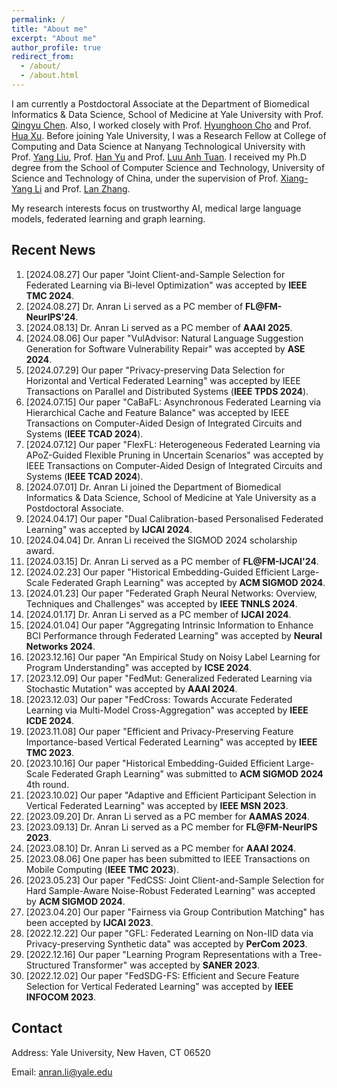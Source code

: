 ```yaml
---
permalink: /
title: "About me"
excerpt: "About me"
author_profile: true
redirect_from: 
  - /about/
  - /about.html
---
```

I am currently a Postdoctoral Associate at the Department of Biomedical Informatics & Data Science, School of Medicine at Yale University with Prof. [Qingyu Chen](https://sites.google.com/view/qingyuchen/home). Also, I worked closely with Prof. [Hyunghoon Cho](https://hhcho.com/) and Prof. [Hua Xu](https://medicine.yale.edu/profile/hua-xu/). Before joining Yale University, I was a Research Fellow at College of Computing and Data Science at Nanyang Technological University with Prof. [Yang Liu](https://personal.ntu.edu.sg/yangliu/), Prof. [Han Yu](https://personal.ntu.edu.sg/han.yu/) and Prof. [Luu Anh Tuan](https://tuanluu.github.io/). I received my Ph.D degree from the School of Computer Science and Technology, University of Science and Technology of China, under the supervision of Prof. [Xiang-Yang Li](http://staff.ustc.edu.cn/~xiangyangli/index.html) and Prof. [Lan Zhang](http://cs.ustc.edu.cn/2020/0706/c23235a460088/page.htm). 

My research interests focus on trustworthy AI, medical large language models, federated learning and graph learning. 


Recent News
------
1. [2024.08.27] Our paper "Joint Client-and-Sample Selection for Federated Learning via Bi-level Optimization" was accepted by **IEEE TMC 2024**.
2. [2024.08.27] Dr. Anran Li served as a PC member of **FL@FM-NeurIPS'24**. 
3. [2024.08.13] Dr. Anran Li served as a PC member of **AAAI 2025**.
4. [2024.08.06] Our paper "VulAdvisor: Natural Language Suggestion Generation for Software Vulnerability Repair" was accepted by **ASE 2024**. 
5. [2024.07.29] Our paper "Privacy-preserving Data Selection for Horizontal and Vertical Federated Learning" was accepted by IEEE Transactions on Parallel and Distributed Systems (**IEEE TPDS 2024**). 
6. [2024.07.15] Our paper "CaBaFL: Asynchronous Federated Learning via Hierarchical Cache and Feature Balance" was accepted by IEEE Transactions on Computer-Aided Design of Integrated Circuits and Systems (**IEEE TCAD 2024**). 
7. [2024.07.12] Our paper "FlexFL: Heterogeneous Federated Learning via APoZ-Guided Flexible Pruning in Uncertain Scenarios" was accepted by IEEE Transactions on Computer-Aided Design of Integrated Circuits and Systems (**IEEE TCAD 2024**). 
8. [2024.07.01] Dr. Anran Li joined the Department of Biomedical Informatics & Data Science, School of Medicine at Yale University as a Postdoctoral Associate. 
9. [2024.04.17] Our paper "Dual Calibration-based Personalised Federated Learning" was accepted by **IJCAI 2024**. 
10. [2024.04.04] Dr. Anran Li received the SIGMOD 2024 scholarship award. 
11. [2024.03.15] Dr. Anran Li served as a PC member of **FL@FM-IJCAI'24**. 
12. [2024.02.23] Our paper "Historical Embedding-Guided Efficient Large-Scale Federated Graph Learning" was accepted by **ACM SIGMOD 2024**. 
13. [2024.01.23] Our paper "Federated Graph Neural Networks: Overview, Techniques and Challenges" was accepted by **IEEE TNNLS 2024**.
14. [2024.01.17] Dr. Anran Li served as a PC member of **IJCAI 2024**.
15. [2024.01.04] Our paper "Aggregating Intrinsic Information to Enhance BCI Performance through Federated Learning" was accepted by **Neural Networks 2024**. 
16. [2023.12.16] Our paper "An Empirical Study on Noisy Label Learning for Program Understanding" was accepted by **ICSE 2024**.
17. [2023.12.09] Our paper "FedMut: Generalized Federated Learning via Stochastic Mutation" was accepted by **AAAI 2024**. 
18. [2023.12.03] Our paper "FedCross: Towards Accurate Federated Learning via Multi-Model Cross-Aggregation" was accepted by **IEEE ICDE 2024**.
19. [2023.11.08] Our paper "Efficient and Privacy-Preserving Feature Importance-based Vertical Federated Learning" was accepted by **IEEE TMC 2023**. 
20. [2023.10.16] Our paper "Historical Embedding-Guided Efficient Large-Scale Federated Graph Learning" was submitted to **ACM SIGMOD 2024** 4th round.
21. [2023.10.02] Our paper "Adaptive and Efficient Participant Selection in Vertical Federated Learning" was accepted by **IEEE MSN 2023**.
22. [2023.09.20] Dr. Anran Li served as a PC member for **AAMAS 2024**.
23. [2023.09.13] Dr. Anran Li served as a PC member for **FL@FM-NeurIPS 2023**. 
24. [2023.08.10] Dr. Anran Li served as a PC member for **AAAI 2024**.
25. [2023.08.06] One paper has been submitted to IEEE Transactions on Mobile Computing (**IEEE TMC 2023**).
26. [2023.05.23] Our paper "FedCSS: Joint Client-and-Sample Selection for Hard Sample-Aware Noise-Robust Federated Learning" was accepted by **ACM SIGMOD 2024**. 
27. [2023.04.20] Our paper "Fairness via Group Contribution Matching" has been accepted by **IJCAI 2023**.
28. [2022.12.22] Our paper "GFL: Federated Learning on Non-IID data via Privacy-preserving Synthetic data" was accepted by **PerCom 2023**.
29. [2022.12.16] Our paper "Learning Program Representations with a Tree-Structured Transformer" was accepted by **SANER 2023**.
30. [2022.12.02] Our paper "FedSDG-FS: Efficient and Secure Feature Selection for Vertical Federated Learning" was accepted by **IEEE INFOCOM 2023**. 


## Contact

Address: Yale University, New Haven, CT 06520

Email: anran.li@yale.edu 





